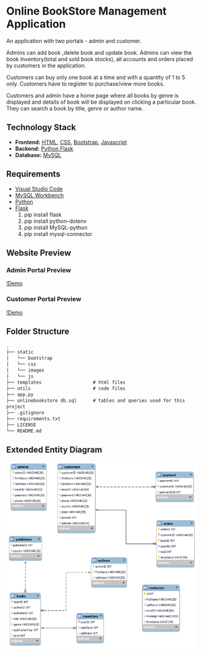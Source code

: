 # Online BookStore Management Application
An application with two portals - admin and customer. 

Admins can add book ,delete book and update book. Admins can view the book Inventory(total and sold book stocks), all accounts and orders placed by customers in the application.

Customers can buy only one book at a time and with a quantity of 1 to 5 only. Customers have to register to purchase/view more books.

Customers and admin have a home page where all books by genre is displayed and details of book will be displayed on clicking a particular book.
They can search a book by title, genre or author name.

 
## Technology Stack
* **Frontend:** [HTML](https://html.com/), [CSS](https://developer.mozilla.org/en-US/docs/Web/CSS), [Bootstrap](https://getbootstrap.com/), [Javascript](https://developer.mozilla.org/en-US/docs/Web/JavaScript)
* **Backend:** [Python Flask](https://flask.palletsprojects.com/en/2.0.x/)
* **Database:** [MySQL](https://www.mysql.com/)

## Requirements
* [Visual Studio Code](https://code.visualstudio.com/)
* [MySQL Workbench](https://www.mysql.com/products/workbench/)
* [Python](https://www.python.org/)
* [Flask](https://pypi.org/project/Flask/)
    1. pip install flask  
    2. pip install python-dotenv
    3. pip install MySQL-python
    4. pip install mysql-connector

## Website Preview
### Admin Portal Preview
  [!Demo](https://user-images.githubusercontent.com/63465293/144717705-0444def6-41dc-4d17-ba48-0ac1ac2811a7.mp4)

### Customer Portal Preview
  [!Demo](https://user-images.githubusercontent.com/63465293/144717576-540e6beb-c630-4971-b98c-1bb670d7ad3b.mp4)

## Folder Structure
    .
    ├── static          
    |   └── bootstrap
    |   └── css
    |   └── images
    |   └── js
    ├── templates                   # html files 
    ├── utils                       # code files
    ├── app.py              
    ├── onlinebookstore db.sql      # tables and queries used for this project
    ├── .gitignore
    ├── requirements.txt
    ├── LICENSE
    └── README.md

## Extended Entity Diagram
![Screenshot](./static/images/EERDiagram.png)